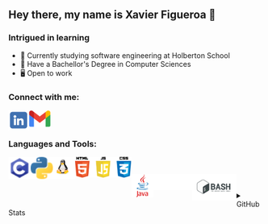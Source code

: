 ## Hey there, my name is Xavier Figueroa 👋

### Intrigued in learning

- 🌱 Currently studying software engineering at Holberton School
- 🔭 Have a Bachellor's Degree in Computer Sciences
- :desktop_computer: Open to work

### Connect with me:


[<img align="left" alt="xefigueroa | LinkedIn" width="40px" src="/images/linkedinicon.png" />][linkedin]
[<a href="mailto:x.e.figueroa@gmail.com"><img align="left" alt="xefigueroa | Gmail" width="44px" src="/images/gmaillogo.png" />][gmail]


<br />
<br />

### Languages and Tools:

<img align="left" alt="C" width="44px" src="/images/c-programming.png" />
<img align="left" alt="Python" width="44px" src="/images/python.png" />
<img align="left" alt="Python" width="44px" src="/images/linuxlogo.png" />
<img align="left" alt="Python" width="111px" src="/images/weblogo.png" />
<br/>
<br/>

<img align="left" alt="Python" width="44px" src="/images/javalogo.png" />
<img align="left" alt="Python" width="77px" src="/images/Git-Logo-White.png" />
<img align="left" alt="Python" width="88px" src="/images/bashlogo.png" />


<br/>
<br/>

<details>
  <summary>GitHub Stats</summary>
  <a><img width="425" align="center" alt="TopLang" src="https://github-readme-stats.vercel.app/api/top-langs/?username=xefigueroa&layout=compact&hide=perl&theme=tokyonight" /></a>
  [![Xavier's GitHub stats](https://github-readme-stats.vercel.app/api?username=xefigueroa)](https://github.com/xefigueroa/github-readme-stats)

</details>

<br />
<br />
<br />



[linkedin]: https://www.linkedin.com/in/xavier-e-figueroa
[Gmail]: 2377@holbertonschool.com

